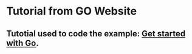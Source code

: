 # Tutorial from GO Website

## Tutotial used to code the example: [Get started with Go](https://go.dev/doc/tutorial/getting-started).
